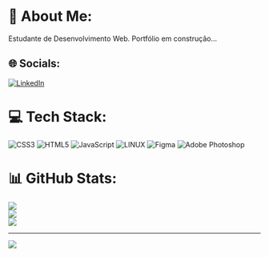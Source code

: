 # 💫 About Me:
Estudante de Desenvolvimento Web. 
Portfólio em construção...

## 🌐 Socials:
[![LinkedIn](https://img.shields.io/badge/LinkedIn-%230077B5.svg?logo=linkedin&logoColor=white)](https://linkedin.com/in/https://www.linkedin.com/in/maxwell-venicio-80a7a813a/) 

# 💻 Tech Stack:
![CSS3](https://img.shields.io/badge/css3-%231572B6.svg?style=flat&logo=css3&logoColor=white) ![HTML5](https://img.shields.io/badge/html5-%23E34F26.svg?style=flat&logo=html5&logoColor=white) ![JavaScript](https://img.shields.io/badge/javascript-%23323330.svg?style=flat&logo=javascript&logoColor=%23F7DF1E) ![LINUX](https://img.shields.io/badge/Linux-FCC624?style=flat&logo=linux&logoColor=black) 	![Figma](https://img.shields.io/badge/figma-%23F24E1E.svg?style=flat&logo=figma&logoColor=white) ![Adobe Photoshop](https://img.shields.io/badge/adobephotoshop-%2331A8FF.svg?style=flat&logo=adobephotoshop&logoColor=white)
# 📊 GitHub Stats:
![](https://github-readme-stats.vercel.app/api?username=maxwellvenicio&theme=dracula&hide_border=false&include_all_commits=false&count_private=false)<br/>
![](https://github-readme-streak-stats.herokuapp.com/?user=maxwellvenicio&theme=dracula&hide_border=false)<br/>
![](https://github-readme-stats.vercel.app/api/top-langs/?username=maxwellvenicio&theme=dracula&hide_border=false&include_all_commits=false&count_private=false&layout=compact)

---
[![](https://visitcount.itsvg.in/api?id=maxwellvenicio&icon=0&color=0)](https://visitcount.itsvg.in)

<!-- Proudly created with GPRM ( https://gprm.itsvg.in ) -->
